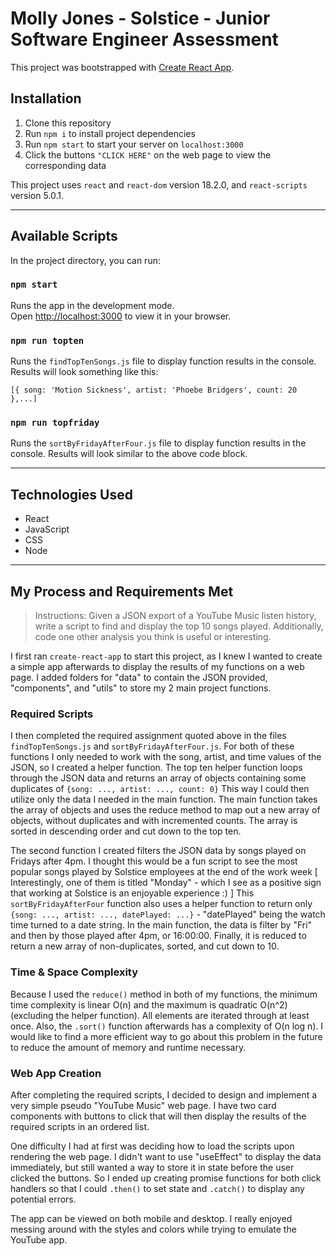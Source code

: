 # Molly Jones - Solstice - Junior Software Engineer Assessment

This project was bootstrapped with [Create React App](https://github.com/facebook/create-react-app).

## Installation 

1. Clone this repository
2. Run `npm i` to install project dependencies
3. Run `npm start` to start your server on `localhost:3000`
4. Click the buttons `"CLICK HERE"` on the web page to view the corresponding data

This project uses `react` and `react-dom` version 18.2.0, and `react-scripts` version 5.0.1.

---
## Available Scripts

In the project directory, you can run:

### `npm start`

Runs the app in the development mode.\
Open [http://localhost:3000](http://localhost:3000) to view it in your browser.

### `npm run topten`

Runs the `findTopTenSongs.js` file to display function results in the console. Results will look something like this:
```
[{ song: 'Motion Sickness', artist: 'Phoebe Bridgers', count: 20 },...]
```

### `npm run topfriday`

Runs the `sortByFridayAfterFour.js` file to display function results in the console. Results will look similar to the above code block.

---
## Technologies Used
- React
- JavaScript
- CSS
- Node

---
## My Process and Requirements Met
> Instructions: Given a JSON export of a YouTube Music listen history, write a script to find and
display the top 10 songs played. Additionally, code one other analysis you think is useful or
interesting.

I first ran `create-react-app` to start this project, as I knew I wanted to create a simple app afterwards to display the results of my functions on a web page. I added folders for "data" to contain the JSON provided, "components", and "utils" to store my 2 main project functions.

### Required Scripts
I then completed the required assignment quoted above in the files `findTopTenSongs.js` and `sortByFridayAfterFour.js`. For both of these functions I only needed to work with the song, artist, and time values of the JSON, so I created a helper function. The top ten helper function loops through the JSON data and returns an array of objects containing some duplicates of `{song: ..., artist: ..., count: 0}` This way I could then utilize only the data I needed in the main function. The main function takes the array of objects and uses the reduce method to map out a new array of objects, without duplicates and with incremented counts. The array is sorted in descending order and cut down to the top ten.

The second function I created filters the JSON data by songs played on Fridays after 4pm. I thought this would be a fun script to see the most popular songs played by Solstice employees at the end of the work week [ Interestingly, one of them is titled "Monday" - which I see as a positive sign that working at Solstice is an enjoyable experience :) ] This `sortByFridayAfterFour` function also uses a helper function to return only `{song: ..., artist: ..., datePlayed: ...}` - "datePlayed" being the watch time turned to a date string. In the main function, the data is filter by "Fri" and then by those played after 4pm, or 16:00:00. Finally, it is reduced to return a new array of non-duplicates, sorted, and cut down to 10.

### Time & Space Complexity
Because I used the `reduce()` method in both of my functions, the minimum time complexity is linear O(n) and the maximum is quadratic O(n^2)(excluding the helper function). All elements are iterated through at least once. Also, the `.sort()` function afterwards has a complexity of O(n log n). I would like to find a more efficient way to go about this problem in the future to reduce the amount of memory and runtime necessary.

### Web App Creation
After completing the required scripts, I decided to design and implement a very simple pseudo "YouTube Music" web page. I have two card components with buttons to click that will then display the results of the required scripts in an ordered list.

One difficulty I had at first was deciding how to load the scripts upon rendering the web page. I didn't want to use "useEffect" to display the data immediately, but still wanted a way to store it in state before the user clicked the buttons. So I ended up creating promise functions for both click handlers so that I could `.then()` to set state and `.catch()` to display any potential errors.

The app can be viewed on both mobile and desktop. I really enjoyed messing around with the styles and colors while trying to emulate the YouTube app.
